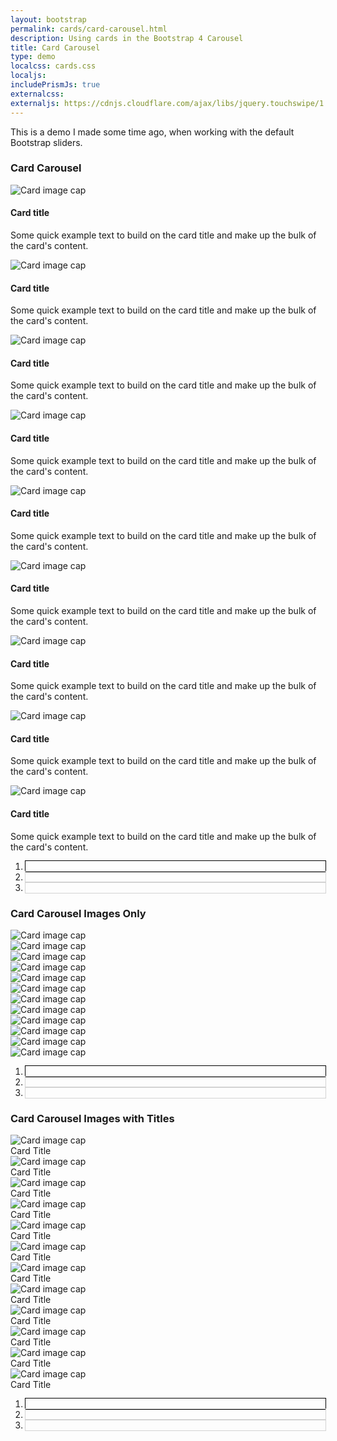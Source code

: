 ```yaml
---
layout: bootstrap
permalink: cards/card-carousel.html
description: Using cards in the Bootstrap 4 Carousel
title: Card Carousel
type: demo
localcss: cards.css
localjs:
includePrismJs: true
externalcss:
externaljs: https://cdnjs.cloudflare.com/ajax/libs/jquery.touchswipe/1.6.19/jquery.touchSwipe.min.js
---
```


<style>
	.carousel-indicators {
		right: 0;
		bottom: -30px;
	}

	.carousel-indicators li {
		outline: 1px solid lightgray;
	}

	.carousel-indicators .active {
		outline: 1px solid black;
	}

	/* remove the bottom margin on the card title if it's the only child  */
	.card-body .card-title:only-child {
		margin-bottom: 0;
	}
</style>

<p>This is a demo I made some time ago, when working with the default Bootstrap sliders.</p>

<div class="container mt-3 mb-5">
	<div class="row">
		<div class="col">
			<div class="carousel slide carousel-multi-item" data-interval="false" id="multi-item-example">
				<div class="controls-top float-right">
					<a class="btn btn-outline-secondary prev" data-slide="prev" href="#multi-item-example"><i class="fas fa-angle-left"></i></a> 
					<a class="btn btn-outline-secondary next" data-slide="next" href="#multi-item-example"><i class="fas fa-angle-right"></i></a>
				</div>
				<h3 class="d-inline-block mb-3">Card Carousel</h3>
				<div class="carousel-inner" role="listbox">
					<div class="carousel-item active">
						<div class="row">
							<div class="col-md-4">
								<div class="card">
									<img alt="Card image cap" class="img-fluid"
										src="https://raw.githubusercontent.com/peterbenoit/cdn/master/images/horizontal/city/col-4/img%20(34).jpg">
									<div class="card-body">
										<h4 class="card-title">Card title</h4>
										<p class="card-text">Some quick example text to build on the card title and
											make up the bulk of the card's content.</p>
									</div>
								</div>
							</div>
							<div class="col-md-4 clearfix d-none d-md-block">
								<div class="card">
									<img alt="Card image cap" class="img-fluid"
										src="https://raw.githubusercontent.com/peterbenoit/cdn/master/images/horizontal/city/col-4/img%20(18).jpg">
									<div class="card-body">
										<h4 class="card-title">Card title</h4>
										<p class="card-text">Some quick example text to build on the card title and
											make up the bulk of the card's content.</p>
									</div>
								</div>
							</div>
							<div class="col-md-4 clearfix d-none d-md-block">
								<div class="card">
									<img alt="Card image cap" class="img-fluid"
										src="https://raw.githubusercontent.com/peterbenoit/cdn/master/images/horizontal/city/col-4/img%20(35).jpg">
									<div class="card-body">
										<h4 class="card-title">Card title</h4>
										<p class="card-text">Some quick example text to build on the card title and
											make up the bulk of the card's content.</p>
									</div>
								</div>
							</div>
						</div>
					</div>
					<div class="carousel-item">
						<div class="row">
							<div class="col-md-4">
								<div class="card">
									<img alt="Card image cap" class="img-fluid"
										src="https://mdbootstrap.com/img/Photos/Horizontal/City/4-col/img%20(60).jpg">
									<div class="card-body">
										<h4 class="card-title">Card title</h4>
										<p class="card-text">Some quick example text to build on the card title and
											make up the bulk of the card's content.</p>
									</div>
								</div>
							</div>
							<div class="col-md-4 clearfix d-none d-md-block">
								<div class="card">
									<img alt="Card image cap" class="img-fluid"
										src="https://mdbootstrap.com/img/Photos/Horizontal/City/4-col/img%20(47).jpg">
									<div class="card-body">
										<h4 class="card-title">Card title</h4>
										<p class="card-text">Some quick example text to build on the card title and
											make up the bulk of the card's content.</p>
									</div>
								</div>
							</div>
							<div class="col-md-4 clearfix d-none d-md-block">
								<div class="card">
									<img alt="Card image cap" class="img-fluid"
										src="https://mdbootstrap.com/img/Photos/Horizontal/City/4-col/img%20(48).jpg">
									<div class="card-body">
										<h4 class="card-title">Card title</h4>
										<p class="card-text">Some quick example text to build on the card title and
											make up the bulk of the card's content.</p>
									</div>
								</div>
							</div>
						</div>
					</div>
					<div class="carousel-item">
						<div class="row">
							<div class="col-md-4">
								<div class="card">
									<img alt="Card image cap" class="img-fluid"
										src="https://mdbootstrap.com/img/Photos/Horizontal/Food/4-col/img%20(53).jpg">
									<div class="card-body">
										<h4 class="card-title">Card title</h4>
										<p class="card-text">Some quick example text to build on the card title and
											make up the bulk of the card's content.</p>
									</div>
								</div>
							</div>
							<div class="col-md-4 clearfix d-none d-md-block">
								<div class="card">
									<img alt="Card image cap" class="img-fluid"
										src="https://mdbootstrap.com/img/Photos/Horizontal/Food/4-col/img%20(45).jpg">
									<div class="card-body">
										<h4 class="card-title">Card title</h4>
										<p class="card-text">Some quick example text to build on the card title and
											make up the bulk of the card's content.</p>
									</div>
								</div>
							</div>
							<div class="col-md-4 clearfix d-none d-md-block">
								<div class="card">
									<img alt="Card image cap" class="img-fluid"
										src="https://mdbootstrap.com/img/Photos/Horizontal/Food/4-col/img%20(51).jpg">
									<div class="card-body">
										<h4 class="card-title">Card title</h4>
										<p class="card-text">Some quick example text to build on the card title and
											make up the bulk of the card's content.</p>
									</div>
								</div>
							</div>
						</div>
					</div>
				</div>
				<ol class="carousel-indicators carousel-indicators1">
					<li class="active" data-slide-to="0" data-target="#multi-item-example"></li>
					<li data-slide-to="1" data-target="#multi-item-example"></li>
					<li data-slide-to="2" data-target="#multi-item-example"></li>
				</ol>
			</div>
		</div>
	</div>
</div>
<div class="container mt-5 mb-5">
	<div class="row">
		<div class="col">
			<div class="carousel slide carousel-multi-item" data-interval="false" id="multi-item-example1">
				<h3 class="d-inline-block mb-3">Card Carousel Images Only</h3>
				<div class="controls-top float-right">
					<a class="btn btn-outline-secondary prev" data-slide="prev" href="#multi-item-example1"><i class="fas fa-angle-left"></i></a> <a class="btn btn-outline-secondary next"
						data-slide="next" href="#multi-item-example1"><i class="fas fa-angle-right"></i></a>
				</div>
				<div class="carousel-inner" role="listbox">
					<div class="carousel-item active">
						<div class="row">
							<div class="col-md-3">
								<div class="card"><img alt="Card image cap" class="img-fluid"
										src="https://raw.githubusercontent.com/peterbenoit/cdn/master/images/horizontal/city/col-4/img%20(34).jpg">
								</div>
							</div>
							<div class="col-md-3 clearfix d-none d-md-block">
								<div class="card"><img alt="Card image cap" class="img-fluid"
										src="https://raw.githubusercontent.com/peterbenoit/cdn/master/images/horizontal/city/col-4/img%20(18).jpg">
								</div>
							</div>
							<div class="col-md-3 clearfix d-none d-md-block">
								<div class="card"><img alt="Card image cap" class="img-fluid"
										src="https://raw.githubusercontent.com/peterbenoit/cdn/master/images/horizontal/city/col-4/img%20(35).jpg">
								</div>
							</div>
							<div class="col-md-3 clearfix d-none d-md-block">
								<div class="card"><img alt="Card image cap" class="img-fluid"
										src="https://raw.githubusercontent.com/peterbenoit/cdn/master/images/horizontal/city/col-4/img%20(36).jpg">
								</div>
							</div>
						</div>
					</div>
					<div class="carousel-item">
						<div class="row">
							<div class="col-md-3">
								<div class="card"><img alt="Card image cap" class="img-fluid"
										src="https://raw.githubusercontent.com/peterbenoit/cdn/master/images/horizontal/city/col-4/img%20(34).jpg">
								</div>
							</div>
							<div class="col-md-3 clearfix d-none d-md-block">
								<div class="card"><img alt="Card image cap" class="img-fluid"
										src="https://raw.githubusercontent.com/peterbenoit/cdn/master/images/horizontal/city/col-4/img%20(18).jpg">
								</div>
							</div>
							<div class="col-md-3 clearfix d-none d-md-block">
								<div class="card"><img alt="Card image cap" class="img-fluid"
										src="https://raw.githubusercontent.com/peterbenoit/cdn/master/images/horizontal/city/col-4/img%20(35).jpg">
								</div>
							</div>
							<div class="col-md-3 clearfix d-none d-md-block">
								<div class="card"><img alt="Card image cap" class="img-fluid"
										src="https://raw.githubusercontent.com/peterbenoit/cdn/master/images/horizontal/city/col-4/img%20(36).jpg">
								</div>
							</div>
						</div>
					</div>
					<div class="carousel-item">
						<div class="row">
							<div class="col-md-3">
								<div class="card"><img alt="Card image cap" class="img-fluid"
										src="https://raw.githubusercontent.com/peterbenoit/cdn/master/images/horizontal/city/col-4/img%20(34).jpg">
								</div>
							</div>
							<div class="col-md-3 clearfix d-none d-md-block">
								<div class="card"><img alt="Card image cap" class="img-fluid"
										src="https://raw.githubusercontent.com/peterbenoit/cdn/master/images/horizontal/city/col-4/img%20(18).jpg">
								</div>
							</div>
							<div class="col-md-3 clearfix d-none d-md-block">
								<div class="card"><img alt="Card image cap" class="img-fluid"
										src="https://raw.githubusercontent.com/peterbenoit/cdn/master/images/horizontal/city/col-4/img%20(35).jpg">
								</div>
							</div>
							<div class="col-md-3 clearfix d-none d-md-block">
								<div class="card"><img alt="Card image cap" class="img-fluid"
										src="https://raw.githubusercontent.com/peterbenoit/cdn/master/images/horizontal/city/col-4/img%20(36).jpg">
								</div>
							</div>
						</div>
					</div>
				</div>
				<ol class="carousel-indicators carousel-indicators1 mt-4">
					<li class="active" data-slide-to="0" data-target="#multi-item-example1"></li>
					<li data-slide-to="1" data-target="#multi-item-example1"></li>
					<li data-slide-to="2" data-target="#multi-item-example1"></li>
				</ol>
			</div>
		</div>
	</div>
</div>
<div class="container mt-5 mb-5">
	<div class="row">
		<div class="col">
			<div class="carousel slide carousel-multi-item" data-interval="false" id="multi-item-example2">
				<h3 class="d-inline-block mb-3">Card Carousel Images with Titles</h3>
				<div class="controls-top float-right">
					<a class="btn btn-outline-secondary prev" data-slide="prev" href="#multi-item-example2"><i class="fas fa-angle-left"></i></a> <a class="btn btn-outline-secondary next"
						data-slide="next" href="#multi-item-example2"><i class="fas fa-angle-right"></i></a>
				</div>
				<div class="carousel-inner" role="listbox">
					<div class="carousel-item active">
						<div class="row">
							<div class="col-md-3">
								<div class="card">
									<img alt="Card image cap" class="img-fluid"
										src="https://raw.githubusercontent.com/peterbenoit/cdn/master/images/horizontal/city/col-4/img%20(34).jpg">
									<div class="card-body">
										<div class="card-title">
											Card Title
										</div>
									</div>
								</div>
							</div>
							<div class="col-md-3 clearfix d-none d-md-block">
								<div class="card">
									<img alt="Card image cap" class="img-fluid"
										src="https://raw.githubusercontent.com/peterbenoit/cdn/master/images/horizontal/city/col-4/img%20(18).jpg">
									<div class="card-body">
										<div class="card-title">
											Card Title
										</div>
									</div>
								</div>
							</div>
							<div class="col-md-3 clearfix d-none d-md-block">
								<div class="card">
									<img alt="Card image cap" class="img-fluid"
										src="https://raw.githubusercontent.com/peterbenoit/cdn/master/images/horizontal/city/col-4/img%20(35).jpg">
									<div class="card-body">
										<div class="card-title">
											Card Title
										</div>
									</div>
								</div>
							</div>
							<div class="col-md-3 clearfix d-none d-md-block">
								<div class="card">
									<img alt="Card image cap" class="img-fluid"
										src="https://raw.githubusercontent.com/peterbenoit/cdn/master/images/horizontal/city/col-4/img%20(36).jpg">
									<div class="card-body">
										<div class="card-title">
											Card Title
										</div>
									</div>
								</div>
							</div>
						</div>
					</div>
					<div class="carousel-item">
						<div class="row">
							<div class="col-md-3">
								<div class="card">
									<img alt="Card image cap" class="img-fluid"
										src="https://raw.githubusercontent.com/peterbenoit/cdn/master/images/horizontal/city/col-4/img%20(34).jpg">
									<div class="card-body">
										<div class="card-title">
											Card Title
										</div>
									</div>
								</div>
							</div>
							<div class="col-md-3 clearfix d-none d-md-block">
								<div class="card">
									<img alt="Card image cap" class="img-fluid"
										src="https://raw.githubusercontent.com/peterbenoit/cdn/master/images/horizontal/city/col-4/img%20(18).jpg">
									<div class="card-body">
										<div class="card-title">
											Card Title
										</div>
									</div>
								</div>
							</div>
							<div class="col-md-3 clearfix d-none d-md-block">
								<div class="card">
									<img alt="Card image cap" class="img-fluid"
										src="https://raw.githubusercontent.com/peterbenoit/cdn/master/images/horizontal/city/col-4/img%20(35).jpg">
									<div class="card-body">
										<div class="card-title">
											Card Title
										</div>
									</div>
								</div>
							</div>
							<div class="col-md-3 clearfix d-none d-md-block">
								<div class="card">
									<img alt="Card image cap" class="img-fluid"
										src="https://raw.githubusercontent.com/peterbenoit/cdn/master/images/horizontal/city/col-4/img%20(36).jpg">
									<div class="card-body">
										<div class="card-title">
											Card Title
										</div>
									</div>
								</div>
							</div>
						</div>
					</div>
					<div class="carousel-item">
						<div class="row">
							<div class="col-md-3">
								<div class="card">
									<img alt="Card image cap" class="img-fluid"
										src="https://raw.githubusercontent.com/peterbenoit/cdn/master/images/horizontal/city/col-4/img%20(34).jpg">
									<div class="card-body">
										<div class="card-title">
											Card Title
										</div>
									</div>
								</div>
							</div>
							<div class="col-md-3 clearfix d-none d-md-block">
								<div class="card">
									<img alt="Card image cap" class="img-fluid"
										src="https://raw.githubusercontent.com/peterbenoit/cdn/master/images/horizontal/city/col-4/img%20(18).jpg">
									<div class="card-body">
										<div class="card-title">
											Card Title
										</div>
									</div>
								</div>
							</div>
							<div class="col-md-3 clearfix d-none d-md-block">
								<div class="card">
									<img alt="Card image cap" class="img-fluid"
										src="https://raw.githubusercontent.com/peterbenoit/cdn/master/images/horizontal/city/col-4/img%20(35).jpg">
									<div class="card-body">
										<div class="card-title">
											Card Title
										</div>
									</div>
								</div>
							</div>
							<div class="col-md-3 clearfix d-none d-md-block">
								<div class="card">
									<img alt="Card image cap" class="img-fluid"
										src="https://raw.githubusercontent.com/peterbenoit/cdn/master/images/horizontal/city/col-4/img%20(36).jpg">
									<div class="card-body">
										<div class="card-title">
											Card Title
										</div>
									</div>
								</div>
							</div>
						</div>
					</div>
				</div>
				<ol class="carousel-indicators carousel-indicators1 mt-4">
					<li class="active" data-slide-to="0" data-target="#multi-item-example2"></li>
					<li data-slide-to="1" data-target="#multi-item-example2"></li>
					<li data-slide-to="2" data-target="#multi-item-example2"></li>
				</ol>
			</div>
		</div>
	</div>
</div>

<div class="container">
	<div class="row">
		<div class="col">
			<pre id="script-output"></pre>
		</div>
	</div>
</div>

<script id="prism-source">
window.addEventListener( 'DOMContentLoaded', function() {
	( function( $ ) {

		// enable swiping on BS4 carousel
		$( '.carousel' ).swipe( {
			swipe: function( event, direction, distance, duration, fingerCount, fingerData ) {
				if ( 'left' === direction ) { $( this ).carousel( 'next' ); }
				if ( 'right' === direction ) { $( this ).carousel( 'prev' ); }
			},
			allowPageScroll: 'vertical'
		} );

	} )( jQuery );
} );
</script>